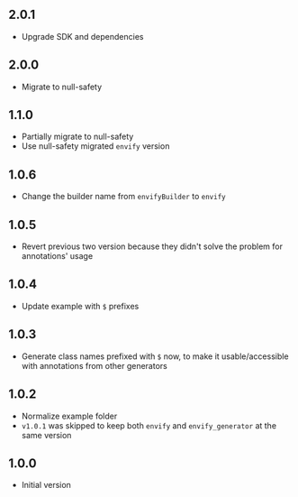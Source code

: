 ## 2.0.1

- Upgrade SDK and dependencies

## 2.0.0

- Migrate to null-safety

## 1.1.0

- Partially migrate to null-safety
- Use null-safety migrated `envify` version

## 1.0.6

- Change the builder name from `envifyBuilder` to `envify`

## 1.0.5

- Revert previous two version because they didn't solve the problem for annotations' usage

## 1.0.4

- Update example with `$` prefixes

## 1.0.3

- Generate class names prefixed with `$` now, to make it usable/accessible with annotations from other generators

## 1.0.2

- Normalize example folder
- `v1.0.1` was skipped to keep both `envify` and `envify_generator` at the same version

## 1.0.0

- Initial version
